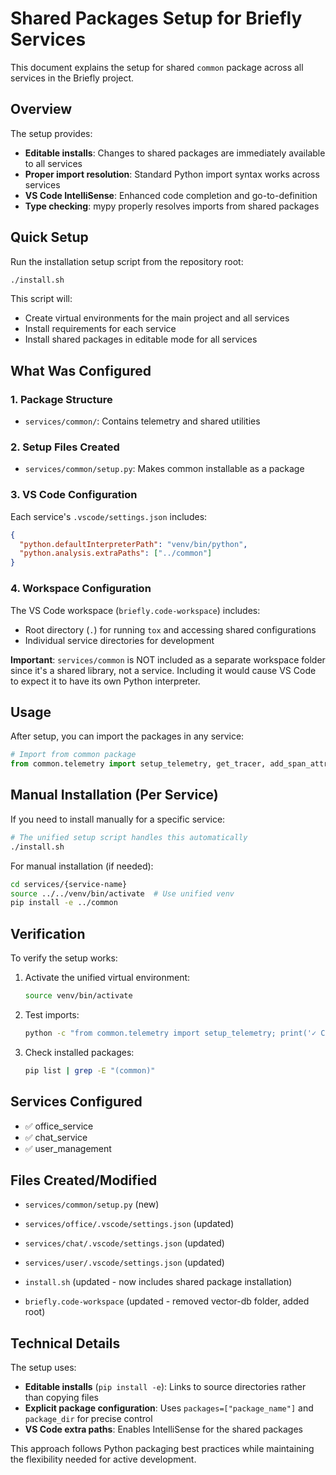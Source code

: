 # Shared Packages Setup for Briefly Services

This document explains the setup for shared `common` package across all services in the Briefly project.

## Overview

The setup provides:
- **Editable installs**: Changes to shared packages are immediately available to all services
- **Proper import resolution**: Standard Python import syntax works across services
- **VS Code IntelliSense**: Enhanced code completion and go-to-definition
- **Type checking**: mypy properly resolves imports from shared packages

## Quick Setup

Run the installation setup script from the repository root:

```bash
./install.sh
```

This script will:
- Create virtual environments for the main project and all services
- Install requirements for each service
- Install shared packages in editable mode for all services

## What Was Configured

### 1. Package Structure
- `services/common/`: Contains telemetry and shared utilities


### 2. Setup Files Created
- `services/common/setup.py`: Makes common installable as a package


### 3. VS Code Configuration
Each service's `.vscode/settings.json` includes:
```json
{
  "python.defaultInterpreterPath": "venv/bin/python",
  "python.analysis.extraPaths": ["../common"]
}
```

### 4. Workspace Configuration
The VS Code workspace (`briefly.code-workspace`) includes:
- Root directory (`.`) for running `tox` and accessing shared configurations
- Individual service directories for development

**Important**: `services/common` is NOT included as a separate workspace folder since it's a shared library, not a service. Including it would cause VS Code to expect it to have its own Python interpreter.

## Usage

After setup, you can import the packages in any service:

```python
# Import from common package
from common.telemetry import setup_telemetry, get_tracer, add_span_attributes


```

## Manual Installation (Per Service)

If you need to install manually for a specific service:

```bash
# The unified setup script handles this automatically
./install.sh
```

For manual installation (if needed):
```bash
cd services/{service-name}
source ../../venv/bin/activate  # Use unified venv
pip install -e ../common

```

## Verification

To verify the setup works:

1. Activate the unified virtual environment:
   ```bash
   source venv/bin/activate
   ```

2. Test imports:
   ```bash
   python -c "from common.telemetry import setup_telemetry; print('✓ Common working!')"
   
   ```

3. Check installed packages:
   ```bash
   pip list | grep -E "(common)"
   ```

## Services Configured

- ✅ office_service
- ✅ chat_service
- ✅ user_management

## Files Created/Modified

- `services/common/setup.py` (new)

- `services/office/.vscode/settings.json` (updated)
- `services/chat/.vscode/settings.json` (updated)
- `services/user/.vscode/settings.json` (updated)
- `install.sh` (updated - now includes shared package installation)
- `briefly.code-workspace` (updated - removed vector-db folder, added root)

## Technical Details

The setup uses:
- **Editable installs** (`pip install -e`): Links to source directories rather than copying files
- **Explicit package configuration**: Uses `packages=["package_name"]` and `package_dir` for precise control
- **VS Code extra paths**: Enables IntelliSense for the shared packages

This approach follows Python packaging best practices while maintaining the flexibility needed for active development.
